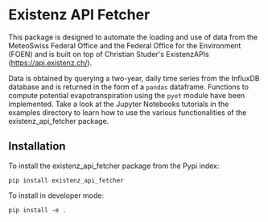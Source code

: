 # Existenz API Fetcher

This package is designed to automate the loading and use of data from the MeteoSwiss Federal Office 
and the Federal Office for the Environment (FOEN) and is built on top of Christian Studer's ExistenzAPIs (https://api.existenz.ch/).

Data is obtained by querying a two-year, daily time series from the InfluxDB database and is returned in the form of a `pandas` dataframe.
Functions to compute potential evapotranspiration using the `pyet` module have been implemented.
Take a look at the Jupyter Notebooks tutorials in the examples directory to learn how to use the various functionalities of the existenz_api_fetcher package.

## Installation
To install the existenz_api_fetcher package from the Pypi index:

`pip install existenz_api_fetcher`

To install in developer mode:

`pip install -e .`

